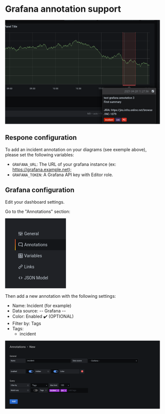 # Grafana annotation support

<p align="center">
  <img width="600px" src="./grafana-3.png">
</p>

## Respone configuration
To add an incident annotation on your diagrams (see exemple above), please set the following variables:

* `GRAFANA_URL`: The URL of your grafana instance (ex: https://grafana.example.net);
* `GRAFANA_TOKEN`: A Grafana API key with Editor role.

## Grafana configuration

Edit your dashboard settings.

Go to the "Annotations" section:

![dashboard-edit](./grafana-1.png)

Then add a new annotation with the following settings:

* Name: Incident (for example)
* Data source: -- Grafana --
* Color: Enabled :heavy_check_mark: (OPTIONAL)
* Filter by: Tags
* Tags:
  * incident

![annotations setup](./grafana-2.png)
